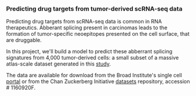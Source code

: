 ### Predicting drug targets from tumor-derived scRNA-seq data

Predicting drug targets from scRNA-seq data is common in RNA therapeutics. Abberant splicing present in carcinomas leads to the formation of tumor-specific neoepitopes presented on the cell surface, that are druggable.

In this project, we'll build a model to predict these abberrant splicing signatures from 4,000 tumor-derived cells: a small subset of a massive atlas-scale dataset generated in this [study](https://www.nature.com/articles/s41588-021-00911-1#data-availability).

The data are available for download from the Broad Institute's single cell [portal](https://singlecell.broadinstitute.org/single_cell/study/SCP1039/a-single-cell-and-spatially-resolved-atlas-of-human-breast-cancers#study-download) or from the Chan Zuckerberg Initiative [datasets](https://cellxgene.cziscience.com/datasets) repository, accession # 1160920F.